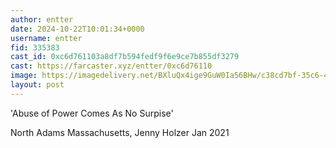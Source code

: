 ```yaml
---
author: entter
date: 2024-10-22T10:01:34+0000
username: entter
fid: 335383
cast_id: 0xc6d761103a8df7b594fedf9f6e9ce7b855df3279
cast: https://farcaster.xyz/entter/0xc6d76110
image: https://imagedelivery.net/BXluQx4ige9GuW0Ia56BHw/c38cd7bf-35c6-4719-c602-d1256ea30800/original
layout: post
---
```


'Abuse of Power Comes As No Surpise'

North Adams Massachusetts, Jenny Holzer Jan 2021

<img src='https://imagedelivery.net/BXluQx4ige9GuW0Ia56BHw/c38cd7bf-35c6-4719-c602-d1256ea30800/original' alt='' referrerpolicy='no-referrer'/>
